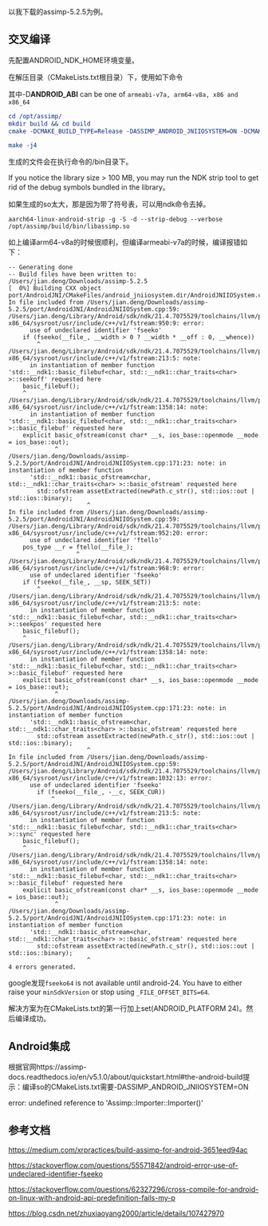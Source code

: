 以我下载的assimp-5.2.5为例。

## 交叉编译

先配置ANDROID_NDK_HOME环境变量。

在解压目录（CMakeLists.txt根目录）下，使用如下命令

其中-D**ANDROID_ABI** can be one of `armeabi-v7a, arm64-v8a, x86 and x86_64`

```cmake
cd /opt/assimp/
mkdir build && cd build 
cmake -DCMAKE_BUILD_TYPE=Release -DASSIMP_ANDROID_JNIIOSYSTEM=ON -DCMAKE_TOOLCHAIN_FILE=${ANDROID_NDK_HOME}/build/cmake/android.toolchain.cmake -DANDROID_NDK=${ANDROID_NDK_HOME} -DANDROID_ABI=arm64-v8a -DBUILD_SHARED_LIBS=1

make -j4
```

生成的文件会在执行命令的/bin目录下。

If you notice the library size > 100 MB, you may run the NDK strip tool to get rid of the debug symbols bundled in the library。

如果生成的so太大，那是因为带了符号表，可以用ndk命令去掉。

```shell
aarch64-linux-android-strip -g -S -d --strip-debug --verbose /opt/assimp/build/bin/libassimp.so
```



如上编译arm64-v8a的时候很顺利，但编译armeabi-v7a的时候，编译报错如下：

```shell
-- Generating done
-- Build files have been written to: /Users/jian.deng/Downloads/assimp-5.2.5
[  0%] Building CXX object port/AndroidJNI/CMakeFiles/android_jniiosystem.dir/AndroidJNIIOSystem.cpp.o
In file included from /Users/jian.deng/Downloads/assimp-5.2.5/port/AndroidJNI/AndroidJNIIOSystem.cpp:59:
/Users/jian.deng/Library/Android/sdk/ndk/21.4.7075529/toolchains/llvm/prebuilt/darwin-x86_64/sysroot/usr/include/c++/v1/fstream:950:9: error: 
      use of undeclared identifier 'fseeko'
    if (fseeko(__file_, __width > 0 ? __width * __off : 0, __whence))
        ^
/Users/jian.deng/Library/Android/sdk/ndk/21.4.7075529/toolchains/llvm/prebuilt/darwin-x86_64/sysroot/usr/include/c++/v1/fstream:213:5: note: 
      in instantiation of member function 'std::__ndk1::basic_filebuf<char, std::__ndk1::char_traits<char> >::seekoff' requested here
    basic_filebuf();
    ^
/Users/jian.deng/Library/Android/sdk/ndk/21.4.7075529/toolchains/llvm/prebuilt/darwin-x86_64/sysroot/usr/include/c++/v1/fstream:1358:14: note: 
      in instantiation of member function 'std::__ndk1::basic_filebuf<char, std::__ndk1::char_traits<char> >::basic_filebuf' requested here
    explicit basic_ofstream(const char* __s, ios_base::openmode __mode = ios_base::out);
             ^
/Users/jian.deng/Downloads/assimp-5.2.5/port/AndroidJNI/AndroidJNIIOSystem.cpp:171:23: note: in instantiation of member function
      'std::__ndk1::basic_ofstream<char, std::__ndk1::char_traits<char> >::basic_ofstream' requested here
        std::ofstream assetExtracted(newPath.c_str(), std::ios::out | std::ios::binary);
                      ^
In file included from /Users/jian.deng/Downloads/assimp-5.2.5/port/AndroidJNI/AndroidJNIIOSystem.cpp:59:
/Users/jian.deng/Library/Android/sdk/ndk/21.4.7075529/toolchains/llvm/prebuilt/darwin-x86_64/sysroot/usr/include/c++/v1/fstream:952:20: error: 
      use of undeclared identifier 'ftello'
    pos_type __r = ftello(__file_);
                   ^
/Users/jian.deng/Library/Android/sdk/ndk/21.4.7075529/toolchains/llvm/prebuilt/darwin-x86_64/sysroot/usr/include/c++/v1/fstream:968:9: error: 
      use of undeclared identifier 'fseeko'
    if (fseeko(__file_, __sp, SEEK_SET))
        ^
/Users/jian.deng/Library/Android/sdk/ndk/21.4.7075529/toolchains/llvm/prebuilt/darwin-x86_64/sysroot/usr/include/c++/v1/fstream:213:5: note: 
      in instantiation of member function 'std::__ndk1::basic_filebuf<char, std::__ndk1::char_traits<char> >::seekpos' requested here
    basic_filebuf();
    ^
/Users/jian.deng/Library/Android/sdk/ndk/21.4.7075529/toolchains/llvm/prebuilt/darwin-x86_64/sysroot/usr/include/c++/v1/fstream:1358:14: note: 
      in instantiation of member function 'std::__ndk1::basic_filebuf<char, std::__ndk1::char_traits<char> >::basic_filebuf' requested here
    explicit basic_ofstream(const char* __s, ios_base::openmode __mode = ios_base::out);
             ^
/Users/jian.deng/Downloads/assimp-5.2.5/port/AndroidJNI/AndroidJNIIOSystem.cpp:171:23: note: in instantiation of member function
      'std::__ndk1::basic_ofstream<char, std::__ndk1::char_traits<char> >::basic_ofstream' requested here
        std::ofstream assetExtracted(newPath.c_str(), std::ios::out | std::ios::binary);
                      ^
In file included from /Users/jian.deng/Downloads/assimp-5.2.5/port/AndroidJNI/AndroidJNIIOSystem.cpp:59:
/Users/jian.deng/Library/Android/sdk/ndk/21.4.7075529/toolchains/llvm/prebuilt/darwin-x86_64/sysroot/usr/include/c++/v1/fstream:1032:13: error: 
      use of undeclared identifier 'fseeko'
        if (fseeko(__file_, -__c, SEEK_CUR))
            ^
/Users/jian.deng/Library/Android/sdk/ndk/21.4.7075529/toolchains/llvm/prebuilt/darwin-x86_64/sysroot/usr/include/c++/v1/fstream:213:5: note: 
      in instantiation of member function 'std::__ndk1::basic_filebuf<char, std::__ndk1::char_traits<char> >::sync' requested here
    basic_filebuf();
    ^
/Users/jian.deng/Library/Android/sdk/ndk/21.4.7075529/toolchains/llvm/prebuilt/darwin-x86_64/sysroot/usr/include/c++/v1/fstream:1358:14: note: 
      in instantiation of member function 'std::__ndk1::basic_filebuf<char, std::__ndk1::char_traits<char> >::basic_filebuf' requested here
    explicit basic_ofstream(const char* __s, ios_base::openmode __mode = ios_base::out);
             ^
/Users/jian.deng/Downloads/assimp-5.2.5/port/AndroidJNI/AndroidJNIIOSystem.cpp:171:23: note: in instantiation of member function
      'std::__ndk1::basic_ofstream<char, std::__ndk1::char_traits<char> >::basic_ofstream' requested here
        std::ofstream assetExtracted(newPath.c_str(), std::ios::out | std::ios::binary);
                      ^
4 errors generated.
```

google发现`fseeko64` is not available until android-24. You have to either raise your `minSdkVersion` or stop using `_FILE_OFFSET_BITS=64`.



解决方案为在CMakeLists.txt的第一行加上set(ANDROID_PLATFORM 24)。然后编译成功。



## Android集成

根据官网https://assimp-docs.readthedocs.io/en/v5.1.0/about/quickstart.html#the-android-build提示：编译so的CMakeLists.txt需要-DASSIMP_ANDROID_JNIIOSYSTEM=ON

error: undefined reference to 'Assimp::Importer::Importer()'



## 参考文档

https://medium.com/xrpractices/build-assimp-for-android-3651eed94ac

https://stackoverflow.com/questions/55571842/android-error-use-of-undeclared-identifier-fseeko

https://stackoverflow.com/questions/62327296/cross-compile-for-android-on-linux-with-android-api-predefinition-fails-my-p

https://blog.csdn.net/zhuxiaoyang2000/article/details/107427970